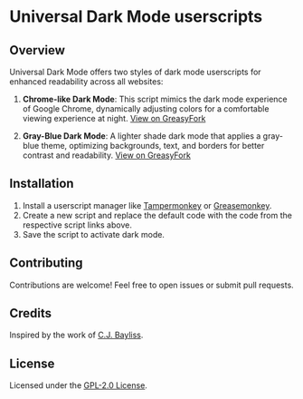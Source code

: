 # Universal Dark Mode userscripts

## Overview
Universal Dark Mode offers two styles of dark mode userscripts for enhanced readability across all websites:

1. **Chrome-like Dark Mode**: This script mimics the dark mode experience of Google Chrome, dynamically adjusting colors for a comfortable viewing experience at night. [View on GreasyFork](https://greasyfork.org/en/scripts/512895-universal-dark-mode-2-chrome-like)

2. **Gray-Blue Dark Mode**: A lighter shade dark mode that applies a gray-blue theme, optimizing backgrounds, text, and borders for better contrast and readability. [View on GreasyFork](https://greasyfork.org/en/scripts/512897-universal-dark-mode-3-gray-blue)

## Installation
1. Install a userscript manager like [Tampermonkey](https://www.tampermonkey.net/) or [Greasemonkey](https://www.greasespot.net/).
2. Create a new script and replace the default code with the code from the respective script links above.
3. Save the script to activate dark mode.

## Contributing
Contributions are welcome! Feel free to open issues or submit pull requests.

## Credits
Inspired by the work of [C.J. Bayliss](https://gist.github.com/cjbayliss/258b409395702efaba3a0a9794c6cea0).

## License
Licensed under the [GPL-2.0 License](https://opensource.org/licenses/GPL-2.0).
